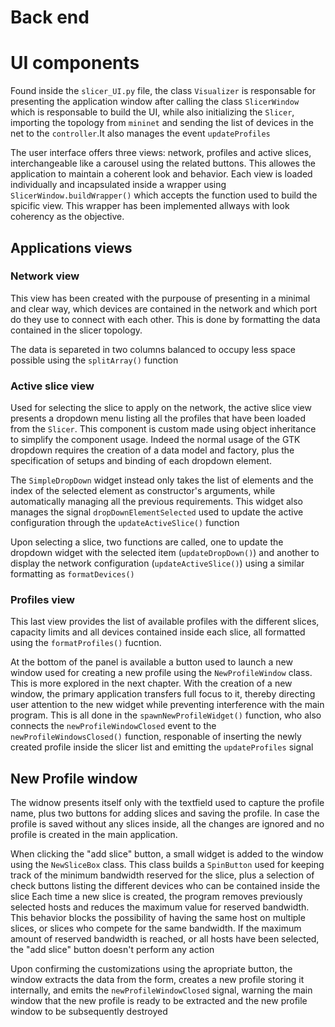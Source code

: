 # Back end


# UI components
Found inside the `slicer_UI.py` file, the class `Visualizer` is responsable for presenting the application window after calling the class `SlicerWindow` which is responsable to build the UI, while also initializing the `Slicer`, importing the topology from `mininet` and sending the list of devices in the net to the `controller`.It also manages the event `updateProfiles`

The user interface offers three views: network, profiles and active slices, interchangeable like a carousel using the related buttons. This allowes the application to maintain a coherent look and behavior. Each view is loaded individually and incapsulated inside a wrapper using `SlicerWindow.buildWrapper()` which accepts the function used to build the spicific view. This wrapper has been implemented allways with look coherency as the objective.
## Applications views
### Network view
This view has been created with the purpouse of presenting in a minimal and clear way, which devices are contained in the network and which port do they use to connect with each other. This is done by formatting the data contained in the slicer topology.

The data is separeted in two columns balanced to occupy less space possible using the `splitArray()` function

### Active slice view
Used for selecting the slice to apply on the network, the active slice view presents a dropdown menu listing all the profiles that have been loaded from the `Slicer`. This component is custom made using object inheritance to simplify the component usage. Indeed the normal usage of the GTK dropdown requires the creation of a data model and factory, plus the specification of setups and binding of each dropdown element. 

The `SimpleDropDown` widget instead only takes the list of elements and the index of the selected element as constructor's arguments, while automatically managing all the previous requirements. This widget also manages the signal `dropDownElementSelected` used to update the active configuration through the `updateActiveSlice()` function

Upon selecting a slice, two functions are called, one to update the dropdown widget with the selected item (`updateDropDown()`) and another to display the network configuration (`updateActiveSlice()`) using a similar formatting as `formatDevices()`

### Profiles view
This last view provides the list of available profiles with the different slices, capacity limits and all devices contained inside each slice, all formatted using the `formatProfiles()` fucntion.

At the bottom of the panel is available a button used to launch a new window used for creating a new profile using the `NewProfileWindow` class. This is more explored in the next chapter. 
With the creation of a new window, the primary application transfers full focus to it, thereby directing user attention to the new widget while preventing interference with the main program. This is all done in the `spawnNewProfileWidget()` function, who also connects the `newProfileWindowClosed` event to the `newProfileWindowsClosed()` function, responable of inserting the newly created profile inside the slicer list and emitting the `updateProfiles` signal

## New Profile window
The widnow presents itself only with the textfield used to capture the profile name, plus two buttons for adding slices and saving the profile. In case the profile is saved without any slices inside, all the changes are ignored and no profile is created in the main application.

When clicking the "add slice" button, a small widget is added to the window using the `NewSliceBox` class. This class builds a `SpinButton` used for keeping track of the minimum bandwidth reserved for the slice, plus a selection of check buttons listing the different devices who can be contained inside the slice
Each time a new slice is created, the program removes previously selected hosts and reduces the maximum value for reserved bandwidth. This behavior blocks the possibility of having the same host on multiple slices, or slices who compete for the same bandwidth. If the maximum amount of reserved bandwidth is reached, or all hosts have been selected, the "add slice" button doesn't perform any action

Upon confirming the customizations using the apropriate button, the window extracts the data from the form, creates a new profile storing it internally, and emits the `newProfileWindowClosed` signal, warning the main window that the new profile is ready to be extracted and the new profile window to be subsequently destroyed